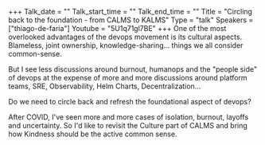 +++
Talk_date = ""
Talk_start_time = ""
Talk_end_time = ""
Title = "Circling back to the foundation - from CALMS to KALMS"
Type = "talk"
Speakers = ["thiago-de-faria"]
Youtube = "5U1q71gl7BE"
+++
One of the most overlooked advantages of the devops movement is its cultural aspects. Blameless, joint ownership, knowledge-sharing... things we all consider common-sense.

But I see less discussions around burnout, humanops and the "people side" of devops at the expense of more and more discussions around platform teams, SRE, Observability, Helm Charts, Decentralization... 

Do we need to circle back and refresh the foundational aspect of devops?

After COVID, I've seen more and more cases of isolation, burnout, layoffs and uncertainty. So I'd like to revisit the Culture part of CALMS and bring how Kindness should be the active common sense.
